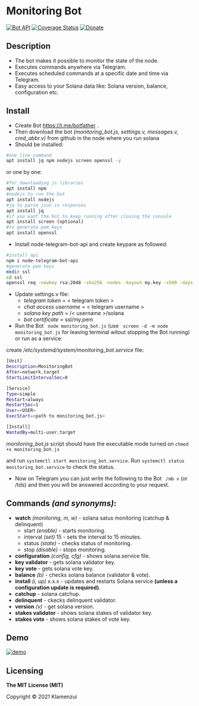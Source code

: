 # Monitoring Bot

[![Bot API](https://img.shields.io/badge/Bot%20API-v.5.0-00aced.svg?style=flat-square&logo=telegram)](https://core.telegram.org/bots/api)
[![Coverage Status](https://img.shields.io/codecov/c/github/yagop/node-telegram-bot-api?style=flat-square&logo=codecov)](https://codecov.io/gh/yagop/node-telegram-bot-api)
[![Donate](https://img.shields.io/badge/Donate-PayPal-green.svg)](https://www.paypal.com/donate?hosted_button_id=C5U24TX9EN332)
  
## Description

- The bot makes it possible to monitor the state of the node.
- Executes commands anywhere via Telegram.
- Executes scheduled commands at a specific date and time via Telegram.
- Easy access to your Solana data like: Solana version, balance, configuration etc.

## Install
- Create Bot https://t.me/botfather .
- Then download the bot *(monitoring_bot.js, settings.v, messages.v, cmd_abbr.v)* from github in the node where you run solana
- Should be installed:
```sh
#one line command
apt install jq npm nodejs screen openssl -y
```
or one by one:
```sh
#for downloading js libraries
apt install npm
#nodejs to run the bot
apt install nodejs
#jq to parse json in responses
apt install jq
#if you want the bot to keep running after closing the console
apt install screen (optional)
#to generate pem keys
apt install openssl
```
- Install node-telegram-bot-api and create keypare as followed:
```sh
#install api
npm i node-telegram-bot-api
#generate pem keys
mkdir ssl
cd ssl
openssl req -newkey rsa:2048 -sha256 -nodes -keyout my.key -x509 -days 365 -out my.pem -subj "/C=US/ST=Your City/L=Brooklyn/O=Your Company/<Your IP>:443"
```
- Update settings.v file:
   - *telegram token*  = < telegram token >
   - *chat access username* = < telegram username >
   - *solana key path* = /< username >/solana
   - *bot certificate* = ssl/my.pem
- Run the Bot ``` node monitoring_bot.js``` (use ``` screen -d -m node monitoring_bot.js``` for leaving terminal witout stopping the Bot running) or run as a service:

create */etc/systemd/system/monitoring_bot.service* file:
  
```sh
[Unit]
Description=MonitoringBot
After=network.target
StartLimitIntervalSec=0

[Service]
Type=simple
Restart=always
RestartSec=1
User=<USER>
ExecStart=<path to monitoring_bot.js>

[Install]
WantedBy=multi-user.target
``` 
 *monitoring_bot.js* script should have the executable mode turned on ```chmod +x monitoring_bot.js```
 
 and run ```systemctl start monitoring_bot.service```. Run ```systemctl status monitoring_bot.service``` to check the status.
 
 - Now on Telegram you can just write the following to the Bot  ``` /mb v``` (or /tds) and then you will be answered according to your request.

## Commands *(and synonyms)*:
- **watch** *(monitoring, m, w)* - solana satus monitoring (catchup & delinquent)
    - start *(enable)*           - starts monitoring.
    - interval *(set)* 15        - sets the interval to 15 minutes.
    - status *(state)*           - checks status of monitoring.
    - stop *(disable)*           - stops monitoring.
- **configuration** *(config, cfg)* - shows solana.service file.
- **key validator**                 - gets solana validator key.
- **key vote**                      - gets solana vote key.
- **balance** *(b)*                 - checks solana balance (validator & vote).
- **install** *(i, up)* x.x.x                 - updates and restarts Solana service **(unless a configuration update is required)**.
- **catchup**                       - solana catchup.
- **delinquent**                    - ckecks delinquent validator.
- **version** *(v)*                 - get solana version.
- **stakes validator**              - shows solana stakes of validator key.
- **stakes vote**                   - shows solana stakes of vote key.

## Demo
[![demo](https://github.com/klamenzui/MonitoringBot/blob/main/demo.gif)](https://github.com/klamenzui/MonitoringBot/blob/main/demo.gif)

## Licensing

**The MIT License (MIT)**

Copyright © 2021 Klamenzui
